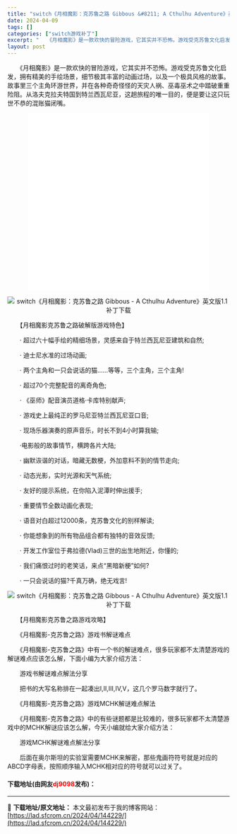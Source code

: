 ```yaml
---
title: "switch《月相魔影：克苏鲁之路 Gibbous &#8211; A Cthulhu Adventure》英文版1.1补丁下载"
date: 2024-04-09
tags: []
categories: ["switch游戏补丁"]
excerpt: "　　《月相魔影》是一款欢快的冒险游戏，它其实并不恐怖。游戏受克苏鲁文化启发，拥有精美的手绘场景，细节极其丰富的动画过场，以及一个极具风格的故事。故事里三个主角环游世界，并在各种奇奇怪怪的天灾人祸、巫毒巫术之中踏破重重险阻。从洛夫克拉夫特国到特兰西瓦尼亚，这趟旅程的唯一目的，便是要让这只玩世不恭的混账&hellip;"
layout: post
---
```


 <p>　　《月相魔影》是一款欢快的冒险游戏，它其实并不恐怖。游戏受克苏鲁文化启发，拥有精美的手绘场景，细节极其丰富的动画过场，以及一个极具风格的故事。故事里三个主角环游世界，并在各种奇奇怪怪的天灾人祸、巫毒巫术之中踏破重重险阻。从洛夫克拉夫特国到特兰西瓦尼亚，这趟旅程的唯一目的，便是要让这只玩世不恭的混账猫闭嘴。</p> <p style="text-align: center;"><iframe allowfullscreen="true" border="0" frameborder="0" framespacing="0" height="400" scrolling="no" src="//player.bilibili.com/player.html?aid=63261716&amp;bvid=BV1U4411D76H&amp;cid=109867749&amp;page=1" width="410"></iframe></p> <p align="center"><img align="" border="0" src="https://www.2023game.com/d/file/p/2020/11-01/f74f8257e1c30d87cbaa81201ff18afb.jpg" alt="switch《月相魔影：克苏鲁之路 Gibbous - A Cthulhu Adventure》英文版1.1补丁下载" /></p> <p>　　【月相魔影克苏鲁之路破解版游戏特色】</p> <p>　　&middot; 超过六十幅手绘的精细场景，灵感来自于特兰西瓦尼亚建筑和自然;</p> <p>　　&middot; 迪士尼水准的过场动画;</p> <p>　　&middot; 两个主角和一只会说话的猫&hellip;&hellip;等等，三个主角，三个主角!</p> <p>　　&middot; 超过70个完整配音的离奇角色;</p> <p>　　&middot; 《巫师》配音演员道格&middot;卡库特别献声;</p> <p>　　&middot; 游戏史上最纯正的罗马尼亚特兰西瓦尼亚口音;</p> <p>　　&middot; 现场乐器演奏的原声音乐，时长不到4小时算我输;</p> <p>　　&middot;电影般的故事情节，横跨各片大陆;</p> <p>　　&middot; 幽默诙谐的对话，暗藏无数梗，外加意料不到的情节走向;</p> <p>　　&middot; 动态光影，实时光源和天气系统;</p> <p>　　&middot; 友好的提示系统，在你陷入泥潭时伸出援手;</p> <p>　　&middot; 重要情节全数动画化表现;</p> <p>　　&middot; 语音对白超过12000条，克苏鲁文化的别样解读;</p> <p>　　&middot; 你能想象到的所有物品组合都有独特的音效反馈;</p> <p>　　&middot; 开发工作室位于弗拉德(Vlad)三世的出生地附近，你懂的;</p> <p>　　&middot; 我们痛恨过时的老笑话，来点&ldquo;黑暗新梗&rdquo;如何?</p> <p>　　&middot; 一只会说话的猫?千真万确，绝无戏言!</p> <p align="center"><img align="" border="0" src="https://www.2023game.com/d/file/p/2020/11-01/23b3dc5fc5262cafc33c6581d34ec3dd.jpg" alt="switch《月相魔影：克苏鲁之路 Gibbous - A Cthulhu Adventure》英文版1.1补丁下载" /></p> <p>　　【月相魔影克苏鲁之路游戏攻略】</p> <p>　　《月相魔影-克苏鲁之路》游戏书解谜难点</p> <p>　　《月相魔影-克苏鲁之路》中有一个书的解谜难点，很多玩家都不太清楚游戏的解谜难点应该怎么解，下面小编为大家介绍方法：</p> <p>　　游戏书解谜难点解法分享</p> <p>　　把书的大写名称排在一起凑出I,II,III,IV,V，这几个罗马数字就行了。</p> <p>　　《月相魔影-克苏鲁之路》游戏MCHK解谜难点解法</p> <p>　　《月相魔影-克苏鲁之路》中的有些谜题都是比较难的，很多玩家都不太清楚游戏中的MCHK解谜应该怎么解，今天小编就给大家介绍方法：</p> <p>　　游戏MCHK解谜难点解法分享</p> <p>　　后面在奥尔斯坦的实验室需要MCHK来解密，那些鬼画符符号就是对应的ABCD字母表，按照顺序输入MCHK相对应的符号就可以过关了。</p> <p><h4>下载地址(由网友<font color="red">dj9098</font>发布)：</h4></p> 

---
📖 **下载地址/原文地址：** 本文最初发布于我的博客网站：[https://lad.sfcrom.cn/2024/04/144229/](https://lad.sfcrom.cn/2024/04/144229/)
